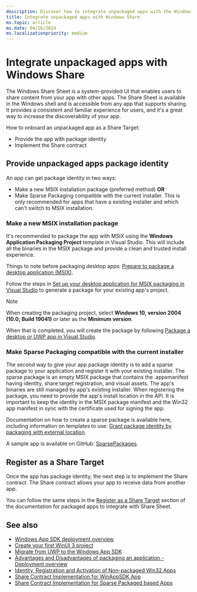 ```yaml
---
description: Discover how to integrate unpackaged apps with the Windows Share.
title: Integrate unpackaged apps with Windows Share
ms.topic: article
ms.date: 04/16/2024
ms.localizationpriority: medium
---
```


# Integrate unpackaged apps with Windows Share

The Windows Share Sheet is a system-provided UI that enables users to share content from your app with other apps. The Share Sheet is available in the Windows shell and is accessible from any app that supports sharing. It provides a consistent and familiar experience for users, and it's a great way to increase the discoverability of your app.

How to onboard an unpackaged app as a Share Target:

- Provide the app with package identity
- Implement the Share contract

## Provide unpackaged apps package identity

An app can get package identity in two ways:  

- Make a new MSIX installation package (preferred method) **OR**
- Make Sparse Packaging compatible with the current installer. This is only recommended for apps that have a existing installer and which can't switch to MSIX installation.

### Make a new MSIX installation package

It's recommended to package the app with MSIX using the **Windows Application Packaging Project** template in Visual Studio. This will include all the binaries in the MSIX package and provide a clean and trusted install experience.

Things to note before packaging desktop apps: [Prepare to package a desktop application (MSIX)](/windows/msix/desktop/desktop-to-uwp-prepare).

Follow the steps in [Set up your desktop application for MSIX packaging in Visual Studio](/windows/msix/desktop/desktop-to-uwp-packaging-dot-net) to generate a package for your existing app's project.

> [!NOTE]
> When creating the packaging project, select **Windows 10, version 2004 (10.0; Build 19041)** or later as the **Minimum version**.

When that is completed, you will create the package by following [Package a desktop or UWP app in Visual Studio](/windows/msix/package/packaging-uwp-apps).

### Make Sparse Packaging compatible with the current installer

The second way to give your app package identity is to add a sparse package to your application and register it with your existing installer. The sparse package is an empty MSIX package that contains the .appxmanifest having identity, share target registration, and visual assets. The app's binaries are still managed by app's existing installer. When registering the package, you need to provide the app's install location in the API. It is important to keep the identity in the MSIX package manifest and the Win32 app manifest in sync with the certificate used for signing the app.

Documentation on how to create a sparse package is available here, including information on templates to use: [Grant package identity by packaging with external location](/windows/apps/desktop/modernize/grant-identity-to-nonpackaged-apps).

A sample app is available on GitHub: [SparsePackages](https://github.com/microsoft/AppModelSamples/tree/master/Samples/SparsePackages).

## Register as a Share Target

Once the app has package identity, the next step is to implement the Share contract. The Share contract allows your app to receive data from another app.

You can follow the same steps in the [Register as a Share Target](integrate-sharesheet-packaged.md#register-as-a-share-target) section of the documentation for packaged apps to integrate with Share Sheet.

## See also

- [Windows App SDK deployment overview](/windows/apps/package-and-deploy/deploy-overview)
- [Create your first WinUI 3 project](/windows/apps/winui/winui3/create-your-first-winui3-app)
- [Migrate from UWP to the Windows App SDK](/windows/apps/windows-app-sdk/migrate-to-windows-app-sdk/migrate-to-windows-app-sdk-ovw)
- [Advantages and Disadvantages of packaging an application - Deployment overview](/windows/apps/package-and-deploy/#advantages-and-disadvantages-of-packaging-your-app)
- [Identity, Registration and Activation of Non-packaged Win32 Apps](https://blogs.windows.com/windowsdeveloper/2019/10/29/identity-registration-and-activation-of-non-packaged-win32-apps/)
- [Share Contract Implementation for WinAppSDK App](https://github.com/kmahone/WindowsAppSDK-Samples/tree/user/kmahone/shareapp/Samples/AppLifecycle/ShareTarget/WinUI-CS-ShareTargetSampleApp)
- [Share Contract Implementation for Sparse Packaged based Apps](https://github.com/microsoft/AppModelSamples/tree/master/Samples/SparsePackages)
